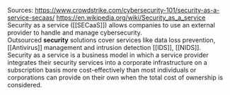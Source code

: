 Sources:
https://www.crowdstrike.com/cybersecurity-101/security-as-a-service-secaas/
https://en.wikipedia.org/wiki/Security_as_a_service
\
Security as a service ([[SECaaS]]) allows companies to use an external provider to handle and manage cybersecurity. Outsourced **security** solutions cover services like data loss prevention, [[Antivirus]] management and intrusion detection [[IDS]], [[NIDS]].
\
Security as a service is a business model in which a service provider integrates their security services into a corporate infrastructure on a subscription basis more cost-effectively than most individuals or corporations can provide on their own when the total cost of ownership is considered.
